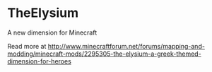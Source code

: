 # TheElysium
A new dimension for Minecraft

Read more at http://www.minecraftforum.net/forums/mapping-and-modding/minecraft-mods/2295305-the-elysium-a-greek-themed-dimension-for-heroes
